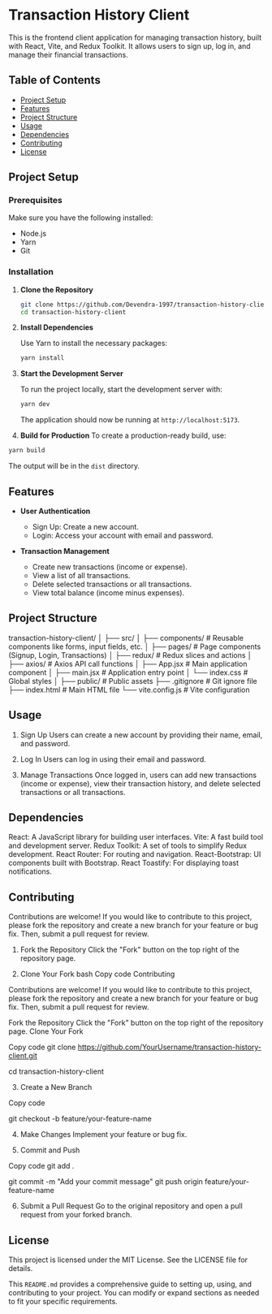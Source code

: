 # Transaction History Client

This is the frontend client application for managing transaction history, built with React, Vite, and Redux Toolkit. It allows users to sign up, log in, and manage their financial transactions.

## Table of Contents

- [Project Setup](#project-setup)
- [Features](#features)
- [Project Structure](#project-structure)
- [Usage](#usage)
- [Dependencies](#dependencies)
- [Contributing](#contributing)
- [License](#license)

## Project Setup

### Prerequisites

Make sure you have the following installed:

- Node.js
- Yarn
- Git

### Installation

1. **Clone the Repository**

   ```bash
   git clone https://github.com/Devendra-1997/transaction-history-client.git
   cd transaction-history-client
   ```

2. **Install Dependencies**

   Use Yarn to install the necessary packages:

   ```bash
   yarn install
   ```

3. **Start the Development Server**

   To run the project locally, start the development server with:

   ```bash
   yarn dev
   ```

   The application should now be running at `http://localhost:5173`.

4. **Build for Production**
   To create a production-ready build, use:

```bash
yarn build
```

The output will be in the `dist` directory.

## Features

- **User Authentication**

  - Sign Up: Create a new account.
  - Login: Access your account with email and password.

- **Transaction Management**
  - Create new transactions (income or expense).
  - View a list of all transactions.
  - Delete selected transactions or all transactions.
  - View total balance (income minus expenses).

## Project Structure

transaction-history-client/
│
├── src/
│ ├── components/ # Reusable components like forms, input fields, etc.
│ ├── pages/ # Page components (Signup, Login, Transactions)
│ ├── redux/ # Redux slices and actions
│ ├── axios/ # Axios API call functions
│ ├── App.jsx # Main application component
│ ├── main.jsx # Application entry point
│ └── index.css # Global styles
│
├── public/ # Public assets
├── .gitignore # Git ignore file
├── index.html # Main HTML file
└── vite.config.js # Vite configuration

## Usage

1. Sign Up
   Users can create a new account by providing their name, email, and password.

2. Log In
   Users can log in using their email and password.

3. Manage Transactions
   Once logged in, users can add new transactions (income or expense), view their transaction history, and delete selected transactions or all transactions.

## Dependencies

React: A JavaScript library for building user interfaces.
Vite: A fast build tool and development server.
Redux Toolkit: A set of tools to simplify Redux development.
React Router: For routing and navigation.
React-Bootstrap: UI components built with Bootstrap.
React Toastify: For displaying toast notifications.

## Contributing

Contributions are welcome! If you would like to contribute to this project, please fork the repository and create a new branch for your feature or bug fix. Then, submit a pull request for review.

1. Fork the Repository
   Click the "Fork" button on the top right of the repository page.

2. Clone Your Fork
   bash
   Copy code
   Contributing

Contributions are welcome! If you would like to contribute to this project, please fork the repository and create a new branch for your feature or bug fix. Then, submit a pull request for review.

Fork the Repository
Click the "Fork" button on the top right of the repository page.
Clone Your Fork

Copy code
git clone https://github.com/YourUsername/transaction-history-client.git

cd transaction-history-client

3. Create a New Branch

Copy code

git checkout -b feature/your-feature-name

4. Make Changes
   Implement your feature or bug fix.

5. Commit and Push

Copy code
git add .

git commit -m "Add your commit message"
git push origin feature/your-feature-name

6. Submit a Pull Request
   Go to the original repository and open a pull request from your forked branch.

## License

This project is licensed under the MIT License. See the LICENSE file for details.

This `README.md` provides a comprehensive guide to setting up, using, and contributing to your project. You can modify or expand sections as needed to fit your specific requirements.
